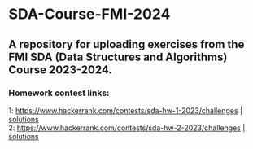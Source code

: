 # SDA-Course-FMI-2024
## A repository for uploading exercises from the FMI SDA (Data Structures and Algorithms) Course 2023-2024.

### Homework contest links:
1: https://www.hackerrank.com/contests/sda-hw-1-2023/challenges | <a href="homeworks/homework1">solutions</a> <br/>
2: https://www.hackerrank.com/contests/sda-hw-2-2023/challenges | <a href="homeworks/homework2">solutions</a> <br/>
